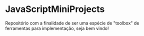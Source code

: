 # JavaScriptMiniProjects

Repositório com a finalidade de ser uma espécie de "toolbox" de ferramentas para implementação, seja bem vindo!
